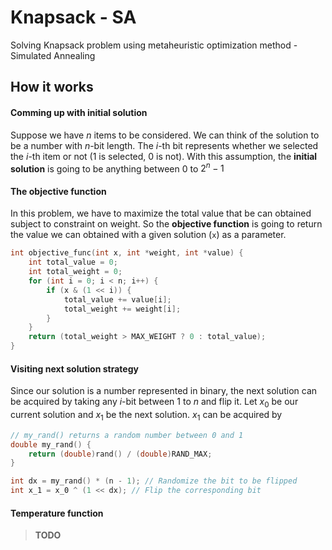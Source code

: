 # Knapsack - SA
Solving Knapsack problem using metaheuristic optimization method - Simulated Annealing

## How it works
#### Comming up with initial solution
Suppose we have $n$ items to be considered. We can think of the solution to be a number with $n$-bit length. The $i$-th bit represents whether we selected
the $i$-th item or not (1 is selected, 0 is not). With this assumption, the **initial solution** is going to be 
anything between $0$ to $2^n - 1$


#### The objective function
In this problem, we have to maximize the total value that be can obtained subject to constraint on weight. So 
the **objective function** is going to return the value we can obtained with a given solution (`x`) as a parameter.

```c
int objective_func(int x, int *weight, int *value) {
    int total_value = 0;
    int total_weight = 0;
    for (int i = 0; i < n; i++) {
        if (x & (1 << i)) {
            total_value += value[i];
            total_weight += weight[i];
        }
    }
    return (total_weight > MAX_WEIGHT ? 0 : total_value);
}
```

#### Visiting next solution strategy
Since our solution is a number represented in binary, the next solution can be acquired by taking any $i$-bit 
between $1$ to $n$ and flip it. Let $x_0$ be our current solution and $x_1$ be the next solution. $x_1$ can be acquired 
by

```c
// my_rand() returns a random number between 0 and 1
double my_rand() {
    return (double)rand() / (double)RAND_MAX;
}

int dx = my_rand() * (n - 1); // Randomize the bit to be flipped
int x_1 = x_0 ^ (1 << dx); // Flip the corresponding bit
```

#### Temperature function
> **TODO**
